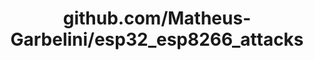 ---
layout: post
title: github.com/Matheus-Garbelini/esp32_esp8266_attacks
categories: link
tags: [انگلیسی, گیت‌هاب, برنامه‌نویسی]
---